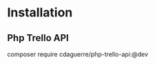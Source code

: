 Installation
============

Php Trello API
-------------------------
composer require cdaguerre/php-trello-api:@dev
